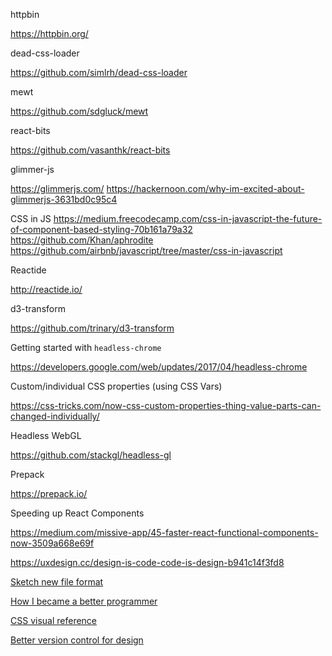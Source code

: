 httpbin

<https://httpbin.org/>

dead-css-loader

<https://github.com/simlrh/dead-css-loader>

mewt

<https://github.com/sdgluck/mewt>

react-bits

<https://github.com/vasanthk/react-bits>

glimmer-js

<https://glimmerjs.com/>
<https://hackernoon.com/why-im-excited-about-glimmerjs-3631bd0c95c4>

CSS in JS
<https://medium.freecodecamp.com/css-in-javascript-the-future-of-component-based-styling-70b161a79a32>
<https://github.com/Khan/aphrodite>
<https://github.com/airbnb/javascript/tree/master/css-in-javascript>

Reactide

<http://reactide.io/>

d3-transform

<https://github.com/trinary/d3-transform>

Getting started with `headless-chrome`

<https://developers.google.com/web/updates/2017/04/headless-chrome>

Custom/individual CSS properties (using CSS Vars)

<https://css-tricks.com/now-css-custom-properties-thing-value-parts-can-changed-individually/>

Headless WebGL

<https://github.com/stackgl/headless-gl>

Prepack

<https://prepack.io/>

Speeding up React Components

<https://medium.com/missive-app/45-faster-react-functional-components-now-3509a668e69f>

https://uxdesign.cc/design-is-code-code-is-design-b941c14f3fd8

[Sketch new file format](https://uxdesign.cc/design-is-code-code-is-design-b941c14f3fd8)

[How I became a better programmer](http://jlongster.com/How-I-Became-Better-Programmer)

[CSS visual reference](http://cssreference.io/)

[Better version control for design](https://blog.framer.com/better-version-control-for-design-projects-5474ea4913f1)
